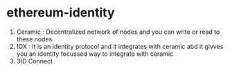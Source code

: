 # ethereum-identity

1. Ceramic : Decentralized network of nodes and you can write or read to these nodes
2. IDX : It is an identity protocol and it integrates with ceramic abd it givves you an identity focussed way to integrate with ceramic
3. 3ID Connect
